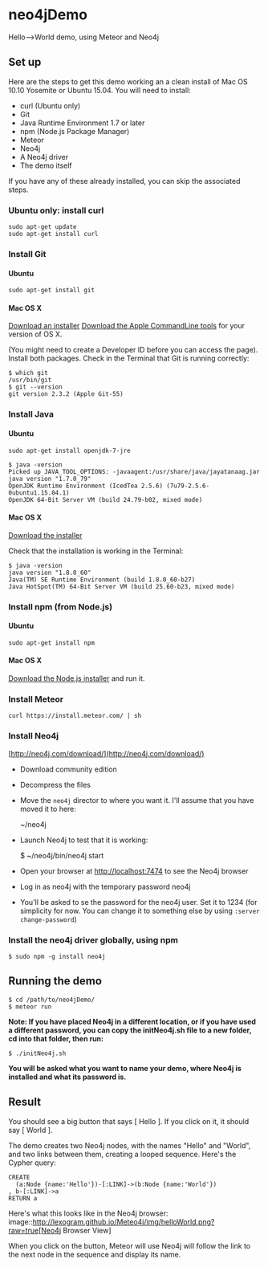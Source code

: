 # neo4jDemo
Hello-->World demo, using Meteor and Neo4j

## Set up
Here are the steps to get this demo working an a clean install of Mac OS 10.10 Yosemite or Ubuntu 15.04.
You will need to install:

- curl (Ubuntu only)
- Git
- Java Runtime Environment 1.7 or later
- npm (Node.js Package Manager)
- Meteor
- Neo4j
- A Neo4j driver
- The demo itself

If you have any of these already installed, you can skip the associated steps.

### Ubuntu only: install curl

    sudo apt-get update
    sudo apt-get install curl
    
### Install Git
#### Ubuntu

    sudo apt-get install git

#### Mac OS X
[Download an installer](http://git-scm.com/download/mac)
[Download the Apple CommandLine tools](https://developer.apple.com/downloads/) for your version of OS X.

(You might need to create a Developer ID before you can access the page). Install both packages. Check in the Terminal that Git is running correctly:

    $ which git
    /usr/bin/git
    $ git --version
    git version 2.3.2 (Apple Git-55)
    
### Install Java
#### Ubuntu

    sudo apt-get install openjdk-7-jre

    $ java -version
    Picked up JAVA_TOOL_OPTIONS: -javaagent:/usr/share/java/jayatanaag.jar 
    java version "1.7.0_79"
    OpenJDK Runtime Environment (IcedTea 2.5.6) (7u79-2.5.6-0ubuntu1.15.04.1)
    OpenJDK 64-Bit Server VM (build 24.79-b02, mixed mode)

#### Mac OS X
[Download the installer](http://www.oracle.com/technetwork/java/javase/downloads/jdk8-downloads-2133151.html)

Check that the installation is working in the Terminal:

    $ java -version
    java version "1.8.0_60"
    Java(TM) SE Runtime Environment (build 1.8.0_60-b27)
    Java HotSpot(TM) 64-Bit Server VM (build 25.60-b23, mixed mode)

### Install npm (from Node.js)
#### Ubuntu

    sudo apt-get install npm

#### Mac OS X
[Download the Node.js installer](https://nodejs.org/) and run it.

### Install Meteor

    curl https://install.meteor.com/ | sh

### Install Neo4j

[http://neo4j.com/download/](http://neo4j.com/download/)

- Download community edition
- Decompress the files
- Move the `neo4j` director to where you want it. I'll assume that you have moved it to here:

    ~/neo4j

- Launch Neo4j to test that it is working:

    $ ~/neo4j/bin/neo4j start

- Open your browser at [http://localhost:7474](http://localhost:7474) to see the Neo4j browser
- Log in as neo4j with the temporary password neo4j
- You'll be asked to se the password for the neo4j user. Set it to 1234 (for simplicity for now. You can change it to something else by using `:server change-password`)

### Install the neo4j driver globally, using npm

    $ sudo npm -g install neo4j

## Running the demo
    $ cd /path/to/neo4jDemo/
    $ meteor run

**Note: If you have placed Neo4j in a different location, or if you have used a different password, you can copy the initNeo4j.sh file to a new folder, cd into that folder, then run:**

    $ ./initNeo4j.sh
    
**You will be asked what you want to name your demo, where Neo4j is installed and what its password is.**

## Result
You should see a big button that says [ Hello ]. If you click on it, it should say [ World ].

The demo creates two Neo4j nodes, with the names "Hello" and "World", and two links between them, creating a looped sequence. Here's the Cypher query:

    CREATE
      (a:Node {name:'Hello'})-[:LINK]->(b:Node {name:'World'})
    , b-[:LINK]->a
    RETURN a
    
Here's what this looks like in the Neo4j browser:
image::http://lexogram.github.io/Meteo4j/img/helloWorld.png?raw=true[Neo4j Browser View]

When you click on the button, Meteor will use Neo4j will follow the link to the next node in the sequence and display its name.
